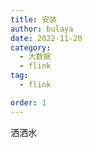 ```yaml
---
title: 安装
author: bulaya
date: 2022-11-20
category:
  - 大数据
  - flink
tag:
  - flink

order: 1
---
```


洒洒水